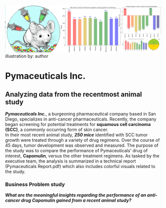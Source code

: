 ![Title page illustration](figures/Title_fig.jpg)  
illustration by: author
# Pymaceuticals Inc. 
## Analyzing data from the recentmost animal study
**_Pymaceuticals Inc._**, a burgeoning pharmaceutical company based in San Diego, specializes in anti-cancer pharmaceuticals. Recently, the company began screening for potential treatments for **squamous cell carcinoma (SCC)**, a commonly occurring form of skin cancer.  
In their most recent animal study, **_250 mice_** identified with SCC tumor growth were treated through a variety of drug regimens. Over the course of 45 days, tumor development was observed and measured. The purpose of the study was to compare the performance of Pymaceuticals' drug of interest, **Capomulin**, versus the other treatment regimens. As tasked by the executive team, the analysis is summarized in a technical report (Pymaceuticals Report.pdf) which also includes colorful visuals related to the study. 
### Business Problem study 
**_What are the meaningful insights regarding the performance of an anti-cancer drug Capomulin gained from a recent animal study?_**

